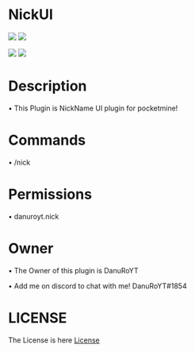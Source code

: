 # NickUI
[![](https://poggit.pmmp.io/shield.state/NickUI)](https://poggit.pmmp.io/p/NickUI)
<a href="https://poggit.pmmp.io/p/NickUI"><img src="https://poggit.pmmp.io/shield.state/NickUI"></a>

[![](https://poggit.pmmp.io/shield.api/NickUI)](https://poggit.pmmp.io/p/NickUI)
<a href="https://poggit.pmmp.io/p/NickUI"><img src="https://poggit.pmmp.io/shield.api/NickUI"></a>

# Description
• This Plugin is NickName UI plugin for pocketmine!

# Commands
• /nick

# Permissions
• danuroyt.nick

# Owner
• The Owner of this plugin is DanuRoYT

• Add me on discord to chat with me! DanuRoYT#1854

# LICENSE

The License is here [License](LICENSE)
